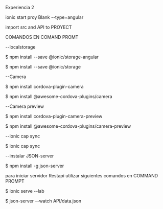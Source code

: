 Experiencia 2

ionic start proy Blank --type=angular

import src and API to PROYECT

COMANDOS EN COMAND PROMT

--localstorage

$ npm install --save @ionic/storage-angular

$ npm install --save @ionic/storage

--Camera

$ npm install cordova-plugin-camera

$ npm install @awesome-cordova-plugins/camera

--Camera preview

$ npm install cordova-plugin-camera-preview

$ npm install @awesome-cordova-plugins/camera-preview

--ionic cap sync

$ ionic cap sync

--instalar JSON-server

$ npm install -g json-server


para iniciar servidor Restapi utilizar siguientes comandos en COMMAND PROMPT

$ ionic serve --lab

$ json-server --watch API/data.json
